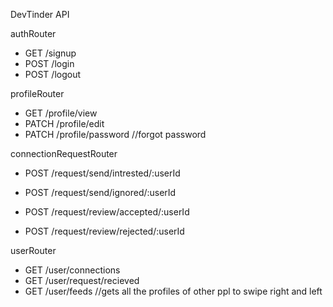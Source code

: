 DevTinder API

authRouter
- GET /signup
- POST /login
- POST /logout

profileRouter
- GET /profile/view
- PATCH /profile/edit
- PATCH /profile/password                     //forgot password

connectionRequestRouter
- POST /request/send/intrested/:userId
- POST /request/send/ignored/:userId

- POST /request/review/accepted/:userId
- POST /request/review/rejected/:userId

userRouter
- GET /user/connections
- GET /user/request/recieved
- GET /user/feeds                 //gets all the profiles of other ppl to swipe right and left

